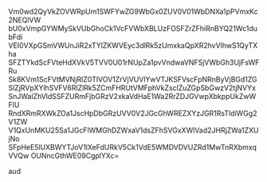Vm0wd2QyVkZOVWRpUm1SWFYwZG9WbGx0ZUV0V01WbDNXa1pPVmxKc2NEQlVW
bU0xVmpGYWMySkVUbGhoCk1VcFVWbXBLUzFOSFZrZFhiRnBYQ21Wc1dubFdi
VEI0VXpGSmVWUnJiR2xTYlZKWVEyc3dlRk5zUmxkaQpXR2hvVlhwS1QyTXha
SFZTYkdScFVteHdXVkV5TVV0U01rNUpZa1pvVndwaVNFSjVWbGh3UjFsWFRu
Sk8KVm1ScFVtMVNjRlZ0TlVOV1ZrVjVUVlYwVTJKSFVscFpNRnByVjBGd1ZG
SlZjRVpXYlhSVFV6RlZlRk5ZCmFHRUtVMFphVkZsclZuZGpSbGwzV2tjNVYx
SnJWalZhVldSSFZURmFjbGRzV2xkaVdHaE1Wa2RrZDJGVwpXbkppUkZwWFlU
RndXRmRXWkZOa1JscHpDbGRzUVV0V2JGcGhWREZXYzJGR1RsTldiWGg2V1ZW
V1QxUnMKU25Sa1JGcFlWMGhDZWxaV1dsZFhSVGxXWlVad2JHRjZWa1ZXUjNo
SFpHeE5lUXBWYTJoV1lXeFdURkV5Ck1VdE5WMDVDVUZRd1MwTnRXbmxqVVQw
OUNncGthWE09CgplYXc=

aud